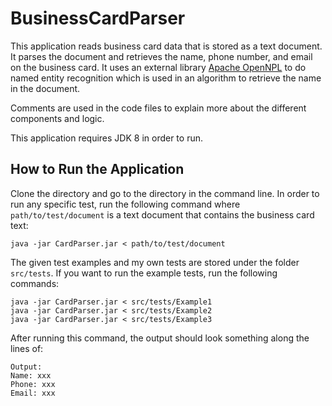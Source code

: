# BusinessCardParser

This application reads business card data that is stored as a text document. It parses the document and retrieves the name, phone number, and email on the business card. It uses an external library [Apache OpenNPL](https://opennlp.apache.org/) to do named entity recognition which is used in an algorithm to retrieve the name in the document. 

Comments are used in the code files to explain more about the different components and logic.

This application requires JDK 8 in order to run. 

## How to Run the Application
Clone the directory and go to the directory in the command line. In order to run any specific test, run the following command where `path/to/test/document` is a text document that contains the business card text: 

```
java -jar CardParser.jar < path/to/test/document
```

The given test examples and my own tests are stored under the folder `src/tests`. If you want to run the example tests, run the following commands:
```
java -jar CardParser.jar < src/tests/Example1
java -jar CardParser.jar < src/tests/Example2
java -jar CardParser.jar < src/tests/Example3
```

After running this command, the output should look something along the lines of:
```
Output:
Name: xxx
Phone: xxx
Email: xxx
```
